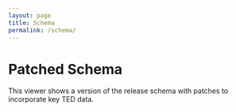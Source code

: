 ```yaml
---
layout: page
title: Schema
permalink: /schema/
---
```


# Patched Schema

This viewer shows a version of the release schema with patches to incorporate key TED data. 

<script src="docson/widget.js" data-schema="extensions/patched.json"></script>